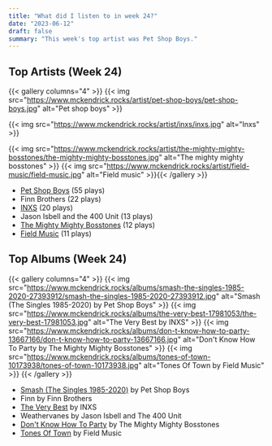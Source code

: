 ```yaml
---
title: "What did I listen to in week 24?"
date: "2023-06-12"
draft: false
summary: "This week's top artist was Pet Shop Boys."
---
```


## Top Artists (Week 24)

{{< gallery columns="4" >}}
{{< img src="https://www.mckendrick.rocks/artist/pet-shop-boys/pet-shop-boys.jpg" alt="Pet shop boys" >}}

{{< img src="https://www.mckendrick.rocks/artist/inxs/inxs.jpg" alt="Inxs" >}}

{{< img src="https://www.mckendrick.rocks/artist/the-mighty-mighty-bosstones/the-mighty-mighty-bosstones.jpg" alt="The mighty mighty bosstones" >}}
{{< img src="https://www.mckendrick.rocks/artist/field-music/field-music.jpg" alt="Field music" >}}{{< /gallery >}}

- [Pet Shop Boys](https://www.mckendrick.rocks/artist/pet-shop-boys/) (55 plays)
- Finn Brothers (22 plays)
- [INXS](https://www.mckendrick.rocks/artist/inxs/) (20 plays)
- Jason Isbell and the 400 Unit (13 plays)
- [The Mighty Mighty Bosstones](https://www.mckendrick.rocks/artist/the-mighty-mighty-bosstones/) (12 plays)
- [Field Music](https://www.mckendrick.rocks/artist/field-music/) (11 plays)


## Top Albums (Week 24)

{{< gallery columns="4" >}}
{{< img src="https://www.mckendrick.rocks/albums/smash-the-singles-1985-2020-27393912/smash-the-singles-1985-2020-27393912.jpg" alt="Smash (The Singles 1985-2020) by Pet Shop Boys" >}}
{{< img src="https://www.mckendrick.rocks/albums/the-very-best-17981053/the-very-best-17981053.jpg" alt="The Very Best by INXS" >}}
{{< img src="https://www.mckendrick.rocks/albums/don-t-know-how-to-party-13667166/don-t-know-how-to-party-13667166.jpg" alt="Don't Know How To Party by The Mighty Mighty Bosstones" >}}
{{< img src="https://www.mckendrick.rocks/albums/tones-of-town-10173938/tones-of-town-10173938.jpg" alt="Tones Of Town by Field Music" >}}
{{< /gallery >}}

- [Smash (The Singles 1985-2020)](https://www.mckendrick.rocks/albums/smash-the-singles-1985-2020-27393912/) by Pet Shop Boys
- Finn by Finn Brothers
- [The Very Best](https://www.mckendrick.rocks/albums/the-very-best-17981053/) by INXS
- Weathervanes by Jason Isbell and The 400 Unit
- [Don't Know How To Party](https://www.mckendrick.rocks/albums/don-t-know-how-to-party-13667166/) by The Mighty Mighty Bosstones
- [Tones Of Town](https://www.mckendrick.rocks/albums/tones-of-town-10173938/) by Field Music
